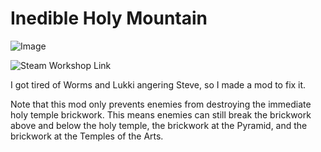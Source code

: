 # Inedible Holy Mountain
![Image](https://steamuserimages-a.akamaihd.net/ugc/2031730457564903669/822AD7D3544FC56D1356BAB30C092407E0F1D281/?imw=637&imh=358&ima=fit&impolicy=Letterbox&imcolor=%23000000&letterbox=true)



![Steam Workshop Link](https://steamcommunity.com/sharedfiles/filedetails/?id=2972891892)

I got tired of Worms and Lukki angering Steve, so I made a mod to fix it.

Note that this mod only prevents enemies from destroying the immediate holy temple brickwork.
This means enemies can still break the brickwork above and below the holy temple, the brickwork at the Pyramid, and the brickwork at the Temples of the Arts.
